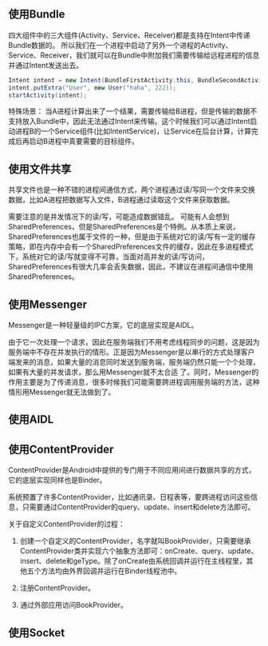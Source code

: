 ## 使用Bundle
四大组件中的三大组件(Activity、Service、Receiver)都是支持在Intent中传递Bundle数据的。
所以我们在一个进程中启动了另外一个进程的Activity、Service、Receiver，我们就可以在Bundle中附加我们需要传输给远程进程的信息并通过Intent发送出去。
```java
Intent intent = new Intent(BundleFirstActivity.this, BundleSecondActivity.class);
intent.putExtra("User", new User("haha", 222));
startActivity(intent);
```


特殊场景：
当A进程计算出来了一个结果，需要传输给B进程，但是传输的数据不支持放入Bundle中，因此无法通过Intent来传输。这个时候我们可以通过Intent启动进程B的一个Service组件(比如IntentService)，让Service在后台计算，计算完成后再启动B进程中真要需要的目标组件。

## 使用文件共享
共享文件也是一种不错的进程间通信方式，两个进程通过读/写同一个文件来交换数据，比如A进程把数据写入文件，B进程通过读取这个文件来获取数据。

需要注意的是并发情况下的读/写，可能造成数据错乱。
可能有人会想到SharedPreferences，但是SharedPreferences是个特例。从本质上来说，SharedPreferences也属于文件的一种，但是由于系统对它的读/写有一定的缓存策略，即在内存中会有一个SharedPreferences文件的缓存，因此在多进程模式下，系统对它的读/写就变得不可靠，当面对高并发的读/写访问，SharedPreferences有很大几率会丢失数据，因此，不建议在进程间通信中使用SharedPreferences。

## 使用Messenger
Messenger是一种轻量级的IPC方案，它的底层实现是AIDL。

由于它一次处理一个请求，因此在服务端我们不用考虑线程同步的问题，这是因为服务端中不存在并发执行的情形。正是因为Messenger是以串行的方式处理客户端发来的消息，如果大量的消息同时发送到服务端，服务端仍然只能一个个处理，如果有大量的并发请求，那么用Messenger就不太合适 了。同时，Messenger的作用主要是为了传递消息，很多时候我们可能需要跨进程调用服务端的方法，这种情形用Messenger就无法做到了。

## 使用AIDL


## 使用ContentProvider
ContentProvider是Android中提供的专门用于不同应用间进行数据共享的方式，它的底层实现同样也是Binder。

系统预置了许多ContentProvider，比如通讯录、日程表等，要跨进程访问这些信息，只需要通过ContentProvider的query、update、insert和delete方法即可。

关于自定义ContentProvider的过程：

1. 创建一个自定义的ContentProvider，名字就叫BookProvider，只需要继承ContentProvider类并实现六个抽象方法即可：onCreate、query、update、insert、delete和geType。除了onCreate由系统回调并运行在主线程里，其他五个方法均由外界回调并运行在Binder线程池中。

2. 注册ContentProvider。

3. 通过外部应用访问BookProvider。



## 使用Socket

